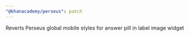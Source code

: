 ```yaml
---
"@khanacademy/perseus": patch
---
```


Reverts Perseus global mobile styles for answer pill in label image widget
